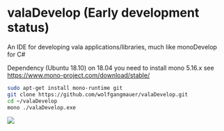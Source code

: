# valaDevelop (Early development status)
An IDE for developing vala applications/libraries, much like monoDevelop for C#

Dependency (Ubuntu 18.10) on 18.04 you need to install mono 5.16.x see https://www.mono-project.com/download/stable/
```sh
sudo apt-get install mono-runtime git
git clone https://github.com/wolfgangmauer/valaDevelop.git
cd ~/valaDevelop
mono ./valaDevelop.exe
```

<img src="https://raw.githubusercontent.com/wolfgangmauer/valaDevelop/master/ScreenShots/screenshot1.png">
